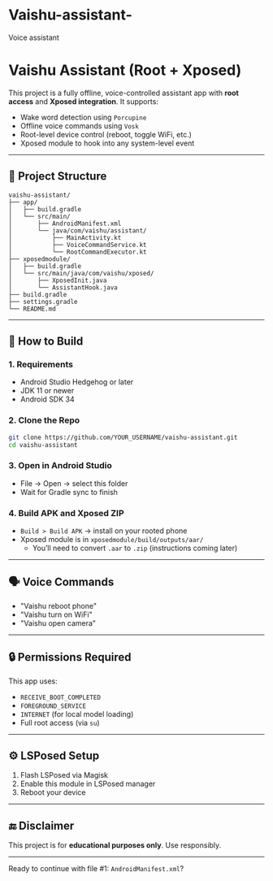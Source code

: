 # Vaishu-assistant-
Voice assistant 
# Vaishu Assistant (Root + Xposed)

This project is a fully offline, voice-controlled assistant app with **root access** and **Xposed integration**. It supports:

- Wake word detection using `Porcupine`
- Offline voice commands using `Vosk`
- Root-level device control (reboot, toggle WiFi, etc.)
- Xposed module to hook into any system-level event

---

## 📁 Project Structure

```
vaishu-assistant/
├── app/
│   ├── build.gradle
│   └── src/main/
│       ├── AndroidManifest.xml
│       └── java/com/vaishu/assistant/
│           ├── MainActivity.kt
│           ├── VoiceCommandService.kt
│           └── RootCommandExecutor.kt
├── xposedmodule/
│   ├── build.gradle
│   └── src/main/java/com/vaishu/xposed/
│       ├── XposedInit.java
│       └── AssistantHook.java
├── build.gradle
├── settings.gradle
└── README.md
```

---

## 🚀 How to Build

### 1. Requirements
- Android Studio Hedgehog or later
- JDK 11 or newer
- Android SDK 34

### 2. Clone the Repo
```bash
git clone https://github.com/YOUR_USERNAME/vaishu-assistant.git
cd vaishu-assistant
```

### 3. Open in Android Studio
- File → Open → select this folder
- Wait for Gradle sync to finish

### 4. Build APK and Xposed ZIP
- `Build > Build APK` → install on your rooted phone
- Xposed module is in `xposedmodule/build/outputs/aar/`
  - You’ll need to convert `.aar` to `.zip` (instructions coming later)

---

## 🗣️ Voice Commands
- "Vaishu reboot phone"
- "Vaishu turn on WiFi"
- "Vaishu open camera"

---

## 🔒 Permissions Required
This app uses:
- `RECEIVE_BOOT_COMPLETED`
- `FOREGROUND_SERVICE`
- `INTERNET` (for local model loading)
- Full root access (via `su`)

---

## ⚙️ LSPosed Setup
1. Flash LSPosed via Magisk
2. Enable this module in LSPosed manager
3. Reboot your device

---

## 🔚 Disclaimer
This project is for **educational purposes only**. Use responsibly.

---

Ready to continue with file #1: `AndroidManifest.xml`?
